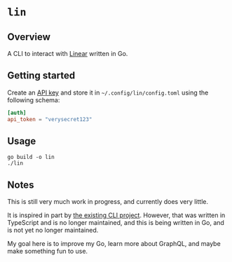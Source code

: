 # `lin`

## Overview

A CLI to interact with [Linear](https://linear.app) written in Go.

## Getting started

Create an [API key](https://developers.linear.app/docs/graphql/working-with-the-graphql-api#personal-api-keys) and store it in `~/.config/lin/config.toml` using the following schema:

```toml
[auth]
api_token = "verysecret123"
```

## Usage

```shell
go build -o lin
./lin
```

## Notes

This is still very much work in progress, and currently does very little.

It is inspired in part by [the existing CLI project](https://github.com/evangodon/linear-cli). However, that was written in TypeScript and is no longer maintained, and this is being written in Go, and is not yet no longer maintained.

My goal here is to improve my Go, learn more about GraphQL, and maybe make something fun to use.



